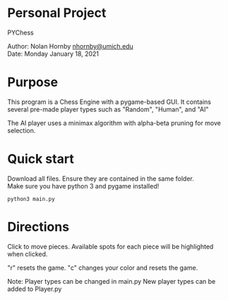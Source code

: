 Personal Project
=======================
PYChess  

Author: Nolan Hornby <nhornby@umich.edu>  
Date: Monday January 18, 2021

# Purpose
This program is a Chess Engine with a pygame-based GUI.
It contains several pre-made player types such as
"Random", "Human", and "AI"

The AI player uses a minimax algorithm with alpha-beta pruning
for move selection.

# Quick start
Download all files. 
Ensure they are contained in the same folder.  
Make sure you have python 3 and pygame installed!
```console
python3 main.py
```

# Directions
Click to move pieces.
Available spots for each piece will be highlighted when clicked.

"r" resets the game.
"c" changes your color and resets the game.

Note:
    Player types can be changed in main.py
    New player types can be added to Player.py